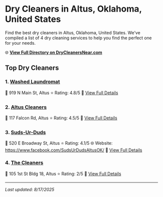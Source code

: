 # Dry Cleaners in Altus, Oklahoma, United States

Find the best dry cleaners in Altus, Oklahoma, United States. We've compiled a list of 4 dry cleaning services to help you find the perfect one for your needs.

🌐 **[View Full Directory on DryCleanersNear.com](https://drycleanersnear.com/city/US/Oklahoma/Altus)**

## Top Dry Cleaners

### 1. [Washed Laundromat](https://drycleanersnear.com/dryCleaner/686b2a25b03055c802e0e981/washed-laundromat)
📍 919 N Main St, Altus
⭐ Rating: 4.8/5
🔗 [View Full Details](https://drycleanersnear.com/dryCleaner/686b2a25b03055c802e0e981/washed-laundromat)

### 2. [Altus Cleaners](https://drycleanersnear.com/dryCleaner/686b2a22b03055c802e0e934/altus-cleaners)
📍 117 Falcon Rd, Altus
⭐ Rating: 4.5/5
🔗 [View Full Details](https://drycleanersnear.com/dryCleaner/686b2a22b03055c802e0e934/altus-cleaners)

### 3. [Suds-Ur-Duds](https://drycleanersnear.com/dryCleaner/686b2a24b03055c802e0e960/suds-ur-duds)
📍 520 E Broadway St, Altus
⭐ Rating: 4.1/5
🌐 Website: https://www.facebook.com/SudsUrDudsAltusOK/
🔗 [View Full Details](https://drycleanersnear.com/dryCleaner/686b2a24b03055c802e0e960/suds-ur-duds)

### 4. [The Cleaners](https://drycleanersnear.com/dryCleaner/686b2a26b03055c802e0e9a0/the-cleaners)
📍 105 1st St Bldg 18, Altus
⭐ Rating: 2/5
🔗 [View Full Details](https://drycleanersnear.com/dryCleaner/686b2a26b03055c802e0e9a0/the-cleaners)


---

*Last updated: 8/17/2025*
